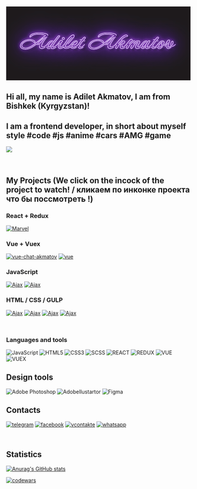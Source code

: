 [![Header](https://github.com/AdiletAkamtov/AdiletAkamtov/blob/main/assets/AdiletAkmatov.gif)](https://t.me/kagehage)

## Hi all, my name is Adilet Akmatov, I am from Bishkek (Kyrgyzstan)!
## I am a frontend developer, in short about myself style #code #js #anime #cars #AMG #game


![](https://komarev.com/ghpvc/?username=AdiletAkmatov)

<br>

## My Projects (We click on the incock of the project to watch! / кликаем по инконке проекта что бы поссмотреть !)

### React + Redux
[![Marvel](https://img.shields.io/badge/-Marvel-A100FF?style=for-the-badge&logo=react)](https://marvelakmatovsite.herokuapp.com/)
### Vue + Vuex

[![vue-chat-akmatov](https://img.shields.io/badge/-VueChatAkmatov-00A98F?style=for-the-badge&logo=v)](https://vue-chat-akmatov.web.app/)
[![vue](https://img.shields.io/badge/-AkmatovBlog-00A98F?style=for-the-badge&logo=v)](https://adilet-blogs.web.app/)
### JavaScript

[![Ajax](https://img.shields.io/badge/-Ajax%7eadd%7euser-0B2343?style=for-the-badge&logo=JavaScript)](https://adiletakamtov.github.io/Less-POST-add-user/)
[![Ajax](https://img.shields.io/badge/-Ajax%7euser%7einfo-0B2343?style=for-the-badge&logo=JavaScript)](https://adiletakamtov.github.io/AJAX-User-List/)


### HTML / CSS / GULP

[![Ajax](https://img.shields.io/badge/-СТРОЙКОНТРОЛЬ-7F2B7B?style=for-the-badge&logo=HTML5)](https://adiletakamtov.github.io/qCodeHomeWorkAdiletAkmatov/)
[![Ajax](https://img.shields.io/badge/-Айболит-7F2B7B?style=for-the-badge&logo=pug)](https://adiletakamtov.github.io/AnimalSite/)
[![Ajax](https://img.shields.io/badge/-COLLUSION-7F2B7B?style=for-the-badge&logo=sass)](https://adiletakamtov.github.io/COLLUSION/)
[![Ajax](https://img.shields.io/badge/-Crypter-7F2B7B?style=for-the-badge&logo=GULP)](https://adiletakamtov.github.io/crypterFull/)

<br>

### Languages and tools

![JavaScript](https://img.shields.io/badge/-Javascript-1D1A1C?style=for-the-badge&logo=JavaScript)
![HTML5](https://img.shields.io/badge/-HTML-1D1A1C?style=for-the-badge&logo=HTML5)
![CSS3](https://img.shields.io/badge/-CSS3-1D1A1C?style=for-the-badge&logo=css3)
![SCSS](https://img.shields.io/badge/-SCSS-1D1A1C?style=for-the-badge&logo=sass)
![REACT](https://img.shields.io/badge/-REACT-1D1A1C?style=for-the-badge&logo=react)
![REDUX](https://img.shields.io/badge/-REDUX-1D1A1C?style=for-the-badge&logo=redux)
![VUE](https://img.shields.io/badge/-VUE-1D1A1C?style=for-the-badge&logo=V)
![VUEX](https://img.shields.io/badge/-VUEX-1D1A1C?style=for-the-badge&logo=)

## Design tools
![Adobe Photoshop](https://img.shields.io/badge/-AdobePhotoshop-A100FF?style=for-the-badge&logo=AdobePhotoshop)
![AdobeIlustartor](https://img.shields.io/badge/-AdobeIlustartor-A100FF?style=for-the-badge&logo=Adobe)
![Figma](https://img.shields.io/badge/-Figma-A100FF?style=for-the-badge&logo=Figma)


## Contacts

[![telegram](https://img.shields.io/badge/-telegram-6236FF?style=for-the-badge&logo=telegram)](https://t.me/kagehage)
[![facebook](https://img.shields.io/badge/-facebook-6236FF?style=for-the-badge&logo=facebook)](https://www.facebook.com/adielt.akmatov.7/)
[![vcontakte](https://img.shields.io/badge/-vk-6236FF?style=for-the-badge&logo=vk)](https://vk.com/id713656458)
[![whatsapp](https://img.shields.io/badge/-whatsapp-6236FF?style=for-the-badge&logo=whatsapp)](https://api.whatsapp.com/send/?phone=996222222327)


<br>

## Statistics

[![Anurag's GitHub stats](https://github-readme-stats.vercel.app/api?username=adiletakamtov&show_icons=true&theme=merko)](https://github.com/anuraghazra/github-readme-stats)

[![codewars](https://www.codewars.com/users/AdiletAkamtov/badges/large)](https://www.codewars.com/users/username)


